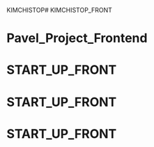 KIMCHISTOP# KIMCHISTOP_FRONT
# Pavel_Project_Frontend
# START_UP_FRONT
# START_UP_FRONT
# START_UP_FRONT

